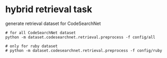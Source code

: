 
# hybrid retrieval task
generate retrieval dataset for CodeSearchNet

```shell
# for all CodeSearchNet dataset
python -m dataset.codesearchnet.retrieval.preprocess -f config/all

# only for ruby dataset
# python -m dataset.codesearchnet.retrieval.preprocess -f config/ruby
```